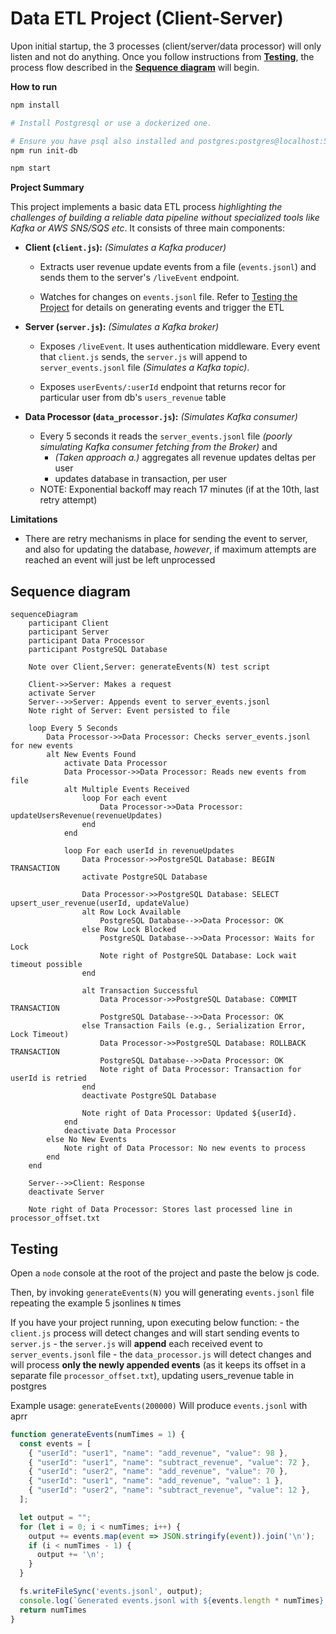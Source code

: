 # Data ETL Project (Client-Server)

   Upon initial startup, the 3 processes (client/server/data processor) will only listen and not do anything. Once you follow instructions from __[Testing](#testing)__, the process flow described in the __[Sequence diagram](#sequence-diagram)__ will begin.
   

**How to run**

   ```bash
   npm install

   # Install Postgresql or use a dockerized one. 
   
   # Ensure you have psql also installed and postgres:postgres@localhost:5432/postgres is a valid connection url
   npm run init-db 
   
   npm start
   ```

**Project Summary**

This project implements a basic data ETL process _highlighting the challenges of building a reliable data pipeline without specialized tools like Kafka or AWS SNS/SQS etc_. It consists of three main components:

* **Client (`client.js`):** _(Simulates a Kafka producer)_ 

    * Extracts user revenue update events from a file (`events.jsonl`) and sends them to the server's `/liveEvent` endpoint.

    * Watches for changes on `events.jsonl` file. Refer to [Testing the Project](#testing) for details on generating events and trigger the ETL

* **Server (`server.js`):** _(Simulates a Kafka broker)_

    * Exposes `/liveEvent`. It uses authentication middleware. Every event that `client.js` sends, the `server.js` will append to `server_events.jsonl` file _(Simulates a Kafka topic)_. 
    
    * Exposes `userEvents/:userId` endpoint that returns recor for particular user from db's `users_revenue` table 

* **Data Processor (`data_processor.js`):** _(Simulates Kafka consumer)_ 

    * Every 5 seconds it reads the `server_events.jsonl` file _(poorly simulating Kafka consumer fetching from the Broker)_ and
        * _(Taken approach a.)_ aggregates all revenue updates deltas per user
        * updates database in transaction, per user
    * NOTE: Exponential backoff may reach 17 minutes (if at the 10th, last retry attempt)


**Limitations**

* There are retry mechanisms in place for sending the event to server, and also for updating the database, _however_, if maximum attempts are reached an event will just be left unprocessed

## Sequence diagram
```mermaid
sequenceDiagram
    participant Client
    participant Server
    participant Data Processor
    participant PostgreSQL Database

    Note over Client,Server: generateEvents(N) test script

    Client->>Server: Makes a request
    activate Server
    Server-->>Server: Appends event to server_events.jsonl
    Note right of Server: Event persisted to file

    loop Every 5 Seconds
        Data Processor->>Data Processor: Checks server_events.jsonl for new events
        alt New Events Found
            activate Data Processor
            Data Processor->>Data Processor: Reads new events from file
            alt Multiple Events Received
                loop For each event
                    Data Processor->>Data Processor: updateUsersRevenue(revenueUpdates)
                end
            end

            loop For each userId in revenueUpdates
                Data Processor->>PostgreSQL Database: BEGIN TRANSACTION
                activate PostgreSQL Database

                Data Processor->>PostgreSQL Database: SELECT upsert_user_revenue(userId, updateValue)
                alt Row Lock Available
                    PostgreSQL Database-->>Data Processor: OK
                else Row Lock Blocked
                    PostgreSQL Database-->>Data Processor: Waits for Lock
                    Note right of PostgreSQL Database: Lock wait timeout possible
                end

                alt Transaction Successful
                    Data Processor->>PostgreSQL Database: COMMIT TRANSACTION
                    PostgreSQL Database-->>Data Processor: OK
                else Transaction Fails (e.g., Serialization Error, Lock Timeout)
                    Data Processor->>PostgreSQL Database: ROLLBACK TRANSACTION
                    PostgreSQL Database-->>Data Processor: OK
                    Note right of Data Processor: Transaction for userId is retried
                end
                deactivate PostgreSQL Database

                Note right of Data Processor: Updated ${userId}.
            end
            deactivate Data Processor
        else No New Events
            Note right of Data Processor: No new events to process
        end
    end

    Server-->>Client: Response
    deactivate Server

    Note right of Data Processor: Stores last processed line in processor_offset.txt
```

## Testing

Open a `node` console at the root of the project and paste the below js code.

Then, by invoking `generateEvents(N)` you will generating `events.jsonl` file repeating the example 5 jsonlines `N` times

If you have your project running, upon executing below function: 
    - the `client.js` process will detect changes and will start sending events to `server.js`
    - the `server.js` will __append__ each received event to `server_events.jsonl` file
    - the `data_processor.js` will detect changes and will process __only the newly appended events__ (as it keeps its offset in a separate file `processor_offset.txt`), updating users_revenue table in postgres

Example usage: `generateEvents(200000)` Will produce `events.jsonl` with aprr

```js
function generateEvents(numTimes = 1) {
  const events = [
    { "userId": "user1", "name": "add_revenue", "value": 98 },
    { "userId": "user1", "name": "subtract_revenue", "value": 72 },
    { "userId": "user2", "name": "add_revenue", "value": 70 },
    { "userId": "user1", "name": "add_revenue", "value": 1 },
    { "userId": "user2", "name": "subtract_revenue", "value": 12 },
  ];

  let output = "";
  for (let i = 0; i < numTimes; i++) {
    output += events.map(event => JSON.stringify(event)).join('\n');
    if (i < numTimes - 1) {
      output += '\n';
    }
  }

  fs.writeFileSync('events.jsonl', output);
  console.log(`Generated events.jsonl with ${events.length * numTimes} events.`);
  return numTimes
}
```
